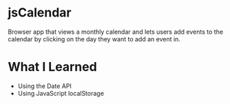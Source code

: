 # jsCalendar
Browser app that views a monthly calendar and lets users add events to the calendar by clicking on the day they want to add an event in. 

# What I Learned
- Using the Date API
- Using JavaScript localStorage
